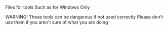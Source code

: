 Files for tools Such as for Windows Only

WARNING! These tools can be dangerous if not used correctly Please don't use them if you aren't sure of what you are doing
